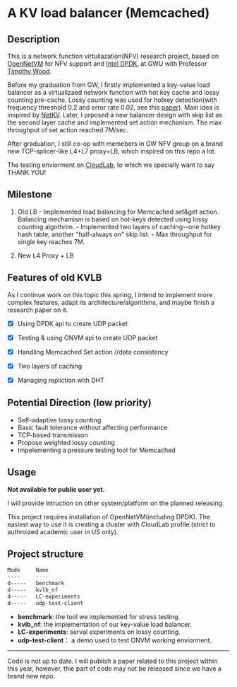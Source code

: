 # A KV load balancer (Memcached)

## Description

This is a network function virtuliazation(NFV) research project, based on [OpenNetVM](https://github.com/sdnfv/openNetVM) for NFV support and [Intel DPDK](https://www.dpdk.org/), at GWU with Professor [Timothy Wood](http://faculty.cs.gwu.edu/timwood/). 

Before my graduation from GW, I firstly implemented a key-value load balancer as a virtualizaed network function with hot key cache and lossy counting pre-cache.  Lossy counting was used for hotkey detection(with frequency threshold 0.2 and error rate 0.02, see this [paper](https://micvog.files.wordpress.com/2015/06/approximate_freq_count_over_data_streams_vldb_2002.pdf)). Main idea is inspired by [NetKV](http://faculty.cs.gwu.edu/timwood/papers/16-ICAC-netkv.pdf). Later, I prposed a new balancer design with skip list as the second layer cache and implemented set action mechanism. The max throughput of set action reached 7M/sec.

After graduation, I still co-op with memebers in GW NFV group on a brand new TCP-splicer-like L4+L7 proxy+LB, which inspired on this repo a lot.

The testing enviorment on [CloudLab](https://cloudlab.us/), to which we specially want to say THANK YOU!

## Milestone

  1. Old LB
    - Implemented load balancing for Memcached set&get action. Balancing mechamism is based on hot-keys detected using lossy counting algothrim.
    - Implemented two layers of caching--one hotkey hash table, another "half-always on" skip list.
    - Max throughput for single key reaches 7M.
  
  2. New L4 Proxy + LB
    

## Features of old KVLB

As I continue work on this topic this spring, I intend to implement more complex features, adapt its architecture/algorithms, and maybe finish a research paper on it.
  
  - [x] Using DPDK api to create UDP packet
  - [x] Testing & using ONVM api to create UDP packet
  - [x] Handling Memcached Set action //data consistency
  - [x] Two layers of caching
  - [x] Managing repliction with DHT


## Potential Direction (low priority)

  - Self-adaptive lossy counting
  - Basic fault tolerance without affecting performance
  - TCP-based transmisson
  - Propose weighted lossy counting
  - Impelementing a pressure testing tool for Memcached

## Usage

**Not available for public user yet.**

I will provide intruction on other system/platform on the planned releasing.

This project requires installation of OpenNetVM(including DPDK). The easiest way to use it is creating a cluster with CloudLab profile.(strict to authroized academic user in US only).

## Project structure

``` bash
Mode     Name
----     ----
d-----   benchmark
d-----   kvlb_nf
d-----   LC-experiments
d-----   udp-test-client
```

- **benchmark**: the tool we implemented for stress testing.
- **kvlb_nf**: the implementation of our key-value load balancer.
- **LC-experiments**: serval experiments on lossy counting.
- **udp-test-client**： a demo used to test ONVM working enviorment.

----
Code is not up to date. I will publish a paper related to this project within this year, however, thie part of code may not be released since we have a brand new repo.
